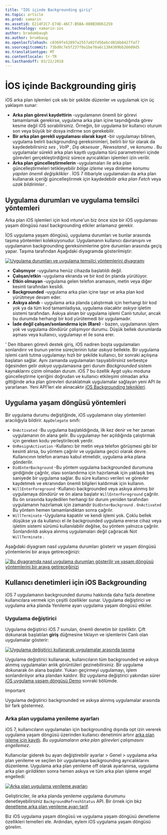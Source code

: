 ```yaml
---
title: "İOS içinde Backgrounding giriş"
ms.topic: article
ms.prod: xamarin
ms.assetid: E214F2C7-E74E-46C7-B5BA-080B30D61250
ms.technology: xamarin-ios
author: bradumbaugh
ms.author: brumbaug
ms.openlocfilehash: c0369fe52897a2557a92fd56ebcd816b8427faf7
ms.sourcegitcommit: 73bd0c7e5f237f0a1be70a6c1384309bb26609d5
ms.translationtype: MT
ms.contentlocale: tr-TR
ms.lasthandoff: 03/22/2018
---
```

# <a name="introduction-to-backgrounding-in-ios"></a>İOS içinde Backgrounding giriş

iOS arka plan işlemleri çok sıkı bir şekilde düzenler ve uygulamak için üç yaklaşım sunar:

-  **Arka plan görevi kaydettirin** -uygulamanın önemli bir görevi tamamlamak gerekirse, uygulama arka plan içine taşındığında görev kesme değil iOS sorabilirsiniz. Örneğin, bir uygulama bir kullanıcı oturum son veya büyük bir dosya indirme son gerekebilir.
-  **Bir arka plan gerekli uygulaması olarak kayıt** -bir uygulamayı bilinen, uygulama belirli backgrounding gereksinimleri, belirli bir tür olarak da kaydedebilirsiniz *ses* , *VoIP* ,  *Dış aksesuar* , *Newsstand* , ve *konumu* . Bu uygulamalar sürekli arka plan kayıtlı uygulama türü parametreleri içinde görevleri gerçekleştirdiğiniz sürece ayrıcalıkları işlemleri izin verilir.
-  **Arka plan güncelleştirmelerin** -uygulamaları ile arka plan güncelleştirmeleri tetikleyebilir *bölge izleme* veya dinleme *konumu yapılan önemli değişiklikler* . İOS 7 itibariyle uygulamaları da arka plan kullanarak içeriği güncelleştirmek için kaydedebilir *arka plan Fetch* veya *uzak bildirimler* .


## <a name="application-states-and-application-delegate-methods"></a>Uygulama durumları ve uygulama temsilci yöntemleri

Arka plan iOS işlemleri için kod ıntune'un biz önce size bir iOS uygulaması yaşam döngüsü nasıl backgrounding etkiler anlamanız gerekir.

İOS uygulama yaşam döngüsü, uygulama durumları ve bunlar arasında taşıma yöntemleri koleksiyonudur. Uygulamanın kullanıcı davranışını ve uygulamanın backgrounding gereksinimlerine göre durumları arasında geçiş yapar. Taşıma tarafından Aşağıdaki diyagramda gösterilmiştir:

 [![](introduction-to-backgrounding-in-ios-images/applicationlifecycle-.png "Uygulama durumları ve uygulama temsilci yöntemlerini diyagramı")](introduction-to-backgrounding-in-ios-images/applicationlifecycle-.png#lightbox)

-  **Çalışmıyor** -uygulama henüz cihazda başlatıldı değil.
-  **Çalışan/etkin** -uygulama ekranda ve bir kod ön planda yürütüyor.
-  **Etkin olmayan** -uygulama gelen telefon aramasını, metin veya diğer kesinti tarafından kesildi.
-  **Backgrounded** -uygulama arka plan içine taşır ve arka plan kod yürütmeye devam eder.
-  **Askıya alındı** - uygulama arka planda çalıştırmak için herhangi bir kod yok ya da tüm kod tamamladıysa, uygulama olacaktır *askıya* işletim sistemi tarafından. Askıya alınan bir uygulama işlemi Canlı tutulur, ancak bu durumda herhangi bir kod yürütemedi bir uygulamadır.
-  **İade değil çalışan/sonlandırma için (Rare)** - bazen, uygulamanın işlem yok ve uygulama döndürür *çalışmıyor* durumu. Düşük bellek durumlarda aşması veya kullanıcı, uygulamayı el ile sona erer.


' Den itibaren görevli destek giriş, iOS nadiren boşta uygulamaları sonlandırır ve bunun yerine süreçlerinin tutar *askıya* bellekte. Bir uygulama işlemi canlı tutma uygulamayı hızlı bir şekilde kullanıcı, bir sonraki açılışına başlatan sağlar. Aynı zamanda uygulamaları taşıyabilirsiniz serbestçe öğesinden gelir *askıya* uygulamasına geri durum *Backgrounded* sistem kaynaklarını çizim olmadan durum. iOS 7 bu özellik Aygıt uyku moduna güncelleştirme içeriğini doğrudan ve kullanıcı etkileşimi olmadan arka gittiğinde arka plan görevleri duraklatmak uygulamalar sağlayan yeni API ile yararlanan. Yeni API'leri ele alınacaktır [iOS Backgrounding teknikleri](~/ios/app-fundamentals/backgrounding/ios-backgrounding-techniques/index.md).

## <a name="application-lifecycle-methods"></a>Uygulama yaşam döngüsü yöntemleri

Bir uygulama durumu değiştiğinde, iOS uygulamanın olay yöntemleri aracılığıyla bildirir. `AppDelegate` sınıfı:

-  `OnActivated` -Bu uygulama başlatıldığında, ilk kez denir ve her zaman uygulamanın ön alana gelir. Bu uygulamayı her açıldığında çalıştırmak için gereken kodu yerleştirilecek yerdir.
-  `OnResignActivation` -Kullanıcı bir metin veya telefon görüşmesi gibi bir kesinti alırsa, bu yöntem çağrılır ve uygulama geçici olarak devre. Kullanıcının telefon araması kabul etmelidir, uygulama arka plana gönderilir.
-  `DidEnterBackground` -Bu yöntem uygulama backgrounded durumuna girdiğinde çağrılır, olası sonlandırma için hazırlamak için yaklaşık beş saniyede bir uygulama sağlar. Bu süre kullanıcı verileri ve görevler kaydetmek ve ekranından önemli bilgileri kaldırmak için kullanın.
-  `WillEnterForeground` -Kullanıcı backgrounded veya askıya alınmış bir uygulamaya döndürür ve ön alana başlatır `WillEnterForeground` çağrılır. Bu ön sırasında kaydedilen herhangi bir durum yeniden tarafından uygulamanın hazırlamak için zamandır `DidEnterBackground` .  `OnActivated` Bu yöntem hemen tamamlandıktan sonra çağrılır.
-  `WillTerminate` -Uygulama kapatılır ve kendi işlemi yok. Çoklu bellek düşükse ya da kullanıcı el ile backgrounded uygulama ererse cihaz veya işletim sistemi sürümü kullanılabilir değilse, bu yöntem yalnızca çağrılır. Sonlandırıldı askıya alınmış uygulamaları değil çağıracak Not `WillTerminate` .


Aşağıdaki diyagram nasıl uygulama durumları gösterir ve yaşam döngüsü yöntemlerini bir araya getireceğinizi:

 [![](introduction-to-backgrounding-in-ios-images/image2.png "Bu diyagramda nasıl uygulama durumları gösterilir ve yaşam döngüsü yöntemlerini bir araya getireceğinizi")](introduction-to-backgrounding-in-ios-images/image2.png#lightbox)

## <a name="user-controls-for-backgrounding-in-ios"></a>Kullanıcı denetimleri için iOS Backgrounding

iOS 7 uygulamanın backgrounded durumu hakkında daha fazla denetime kullanıcılara vermek için çeşitli özellikler sunar. Uygulama değiştirici ve uygulama arka planda Yenileme ayarı uygulama yaşam döngüsü etkiler.

### <a name="app-switcher"></a>Uygulama değiştirici

Uygulama değiştirici iOS 7 sunulan, önemli denetim bir özelliktir. Çift dokunarak başlatılan **giriş** düğmesine tıklayın ve işlemlerini Canlı olan uygulamalar gösterir:

 [![](introduction-to-backgrounding-in-ios-images/app-switcher-.png "Uygulama değiştirici kullanarak uygulamalar arasında taşıma")](introduction-to-backgrounding-in-ios-images/app-switcher-.png#lightbox)

Uygulama değiştirici kullanarak, kullanıcıların tüm backgrounded ve askıya alınmış uygulamaları anlık görüntüleri gezinebilirsiniz. Bir uygulama dokunarak ön alana başlatır. Yukarı geçirmeyi uygulamayı, işlem sonlandırılıyor arka plandan kaldırır. Biz uygulama değiştirici yakından sürer [iOS uygulama yaşam döngüsü Demo](~/ios/app-fundamentals/backgrounding/application-lifecycle-demo.md) sonraki bölümde.

> [!IMPORTANT]
> Uygulama değiştirici backgrounded ve askıya alınmış uygulamalar arasında bir fark göstermez.



### <a name="background-app-refresh-settings"></a>Arka plan uygulama yenileme ayarları

iOS 7, kullanıcıların uygulamaları için backgrounding dışında opt izin vererek uygulama yaşam döngüsü üzerinden kullanıcı denetimini artırır [arka plan işleme için kayıtlı](~/ios/app-fundamentals/backgrounding/ios-backgrounding-techniques/registering-applications-to-run-in-background.md). *Bu uygulamaların arka plan görevleri çalışmasını engellemez*.

Kullanıcılar giderek bu ayarı değiştirebilir <span class="uiitem">ayarlar > Genel > uygulama arka plan yenileme</span> ve seçilen bir uygulamaya backgrounding ayrıcalıklarını düzenleme. Uygulama arka plan yenileme off olarak ayarlanırsa, uygulama arka plan girildikten sonra hemen askıya ve tüm arka plan işleme engel engelledi:

 [![](introduction-to-backgrounding-in-ios-images/settings-.png "Arka plan uygulama yenileme ayarları")](introduction-to-backgrounding-in-ios-images/settings-.png#lightbox)

Geliştiriciler, ile arka planda yenileme uygulama durumunu denetleyebilirsiniz `BackgroundRefreshStatus` API. Bir örnek için bkz [denetleme arka plan yenileme ayarı tarif](https://developer.xamarin.com/recipes/ios/multitasking/check_background_refresh_setting/).

Biz iOS uygulama yaşam döngüsü ve uygulama yaşam döngüsü denetleme özellikleri temelleri ele. Ardından, eylem iOS uygulama yaşam döngüsü görelim.


